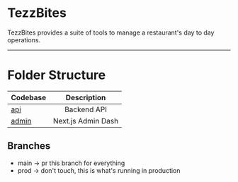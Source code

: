 # TezzBites
TezzBites provides a suite of tools to manage a restaurant's day to day operations.

---

# Folder Structure

| Codebase             |      Description      |
| :------------------- | :-------------------: |
| [api](api)           |      Backend API      |
| [admin](admin)       |   Next.js Admin Dash  |


## Branches

- main -> pr this branch for everything
- prod -> don't touch, this is what's running in production
